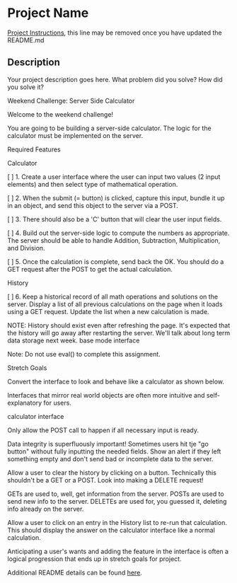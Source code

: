 # Project Name

[Project Instructions](./INSTRUCTIONS.md), this line may be removed once you have updated the README.md

## Description

Your project description goes here. What problem did you solve? How did you solve it?

Weekend Challenge: Server Side Calculator

Welcome to the weekend challenge!

You are going to be building a server-side calculator. The logic for the calculator must be implemented on the server.

Required Features

Calculator

[ ] 1. Create a user interface where the user can input two values (2 input elements) and then select type of mathematical operation. 

[ ] 2. When the submit (= button) is clicked, capture this input, bundle it up in an object, and send this object to the server via a POST. 

[ ] 3. There should also be a 'C' button that will clear the user input fields.

[ ] 4. Build out the server-side logic to compute the numbers as appropriate. The server should be able to handle Addition, Subtraction, Multiplication, and Division. 

[ ] 5. Once the calculation is complete, send back the OK. You should do a GET request after the POST to get the actual calculation.

History

[ ] 6. Keep a historical record of all math operations and solutions on the server. Display a list of all previous calculations on the page when it loads using a GET request. Update the list when a new calculation is made.

NOTE: History should exist even after refreshing the page. It's expected that the history will go away after restarting the server. We'll talk about long term data storage next week.
base mode interface

Note: Do not use eval() to complete this assignment.



Stretch Goals

Convert the interface to look and behave like a calculator as shown below.

Interfaces that mirror real world objects are often more intuitive and self-explanatory for users.

calculator interface

Only allow the POST call to happen if all necessary input is ready.

Data integrity is superfluously important! Sometimes users hit tje "go button" without fully inputting the needed fields. Show an alert if they left something empty and don't send bad or incomplete data to the server.

Allow a user to clear the history by clicking on a button. Technically this shouldn't be a GET or a POST. Look into making a DELETE request!

GETs are used to, well, get information from the server. POSTs are used to send new info to the server. DELETEs are used for, you guessed it, deleting info already on the server.

Allow a user to click on an entry in the History list to re-run that calculation. This should display the answer on the calculator interface like a normal calculation.

Anticipating a user's wants and adding the feature in the interface is often a logical progression that ends up in stretch goals for project.

Additional README details can be found [here](https://github.com/PrimeAcademy/readme-template/blob/master/README.md).
